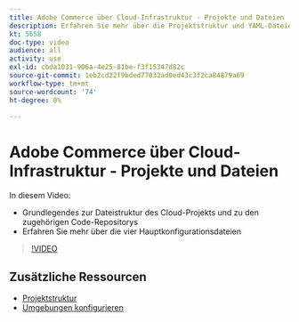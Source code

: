 ```yaml
---
title: Adobe Commerce über Cloud-Infrastruktur - Projekte und Dateien
description: Erfahren Sie mehr über die Projektstruktur und YAML-Dateien. Machen Sie sich mit der Dateistruktur des Cloud-Projekts und allen erforderlichen Repositorys vertraut.
kt: 5658
doc-type: video
audience: all
activity: use
exl-id: cbda1031-906a-4e25-81be-f3f15347d82c
source-git-commit: 1eb2cd22f9bded77032ad0ed43c3f2ca84879a69
workflow-type: tm+mt
source-wordcount: '74'
ht-degree: 0%

---
```


# Adobe Commerce über Cloud-Infrastruktur - Projekte und Dateien

In diesem Video:

- Grundlegendes zur Dateistruktur des Cloud-Projekts und zu den zugehörigen Code-Repositorys
- Erfahren Sie mehr über die vier Hauptkonfigurationsdateien

>[!VIDEO](https://video.tv.adobe.com/v/35694?quality=12&learn=on)

## Zusätzliche Ressourcen

- [Projektstruktur](https://devdocs.magento.com/cloud/project/project-start.html)
- [Umgebungen konfigurieren](https://devdocs.magento.com/cloud/env/environments.html)
